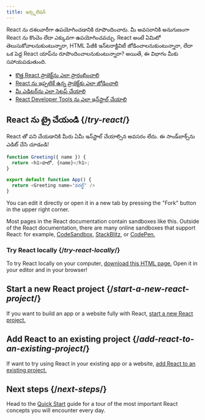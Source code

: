 ```yaml
---
title: ఇన్స్టలేషన్
---
```


<Intro>

React ను దశలవారీగా ఉపయోగించడానికి రూపొందించారు. మీ అవసరానికి అనుగుణంగా React ను కొంచెం లేదా ఎక్కువగా ఉపయోగించవచ్చు. React అంటే ఏమిటో తెలుసుకోవాలనుకుంటున్నారా, HTML పేజీకి ఇన్‌టరాక్టివిటీ జోడించాలనుకుంటున్నారా, లేదా ఒక పెద్ద React యాప్‌ను రూపొందించాలనుకుంటున్నారా? అయితే, ఈ విభాగం మీకు సహాయపడుతుంది.

</Intro>

<YouWillLearn isChapter={true}>

* [కొత్త React ప్రాజెక్ట్‌ను ఎలా ప్రారంభించాలి](/learn/start-a-new-react-project)
* [React ను ఇప్పటికే ఉన్న ప్రాజెక్ట్‌కు ఎలా జోడించాలి](/learn/add-react-to-an-existing-project)
* [మీ ఎడిటర్‌ను ఎలా సెటప్ చేయాలి](/learn/editor-setup)
* [React Developer Tools ను ఎలా ఇన్‌స్టాల్ చేయాలి](/learn/react-developer-tools)

</YouWillLearn>

## React ను ట్రై చేయండి {/*try-react*/}

React తో పని చేయడానికి మీరు ఏమీ ఇన్‌స్టాల్ చేయాల్సిన అవసరం లేదు. ఈ సాండ్‌బాక్స్‌ను ఎడిట్ చేసి చూడండి!

<Sandpack>

```js
function Greeting({ name }) {
  return <h1>హలో, {name}</h1>;
}

export default function App() {
  return <Greeting name="వరల్డ్" />
}
```

</Sandpack>

You can edit it directly or open it in a new tab by pressing the "Fork" button in the upper right corner.

Most pages in the React documentation contain sandboxes like this. Outside of the React documentation, there are many online sandboxes that support React: for example, [CodeSandbox](https://codesandbox.io/s/new), [StackBlitz](https://stackblitz.com/fork/react), or [CodePen.](https://codepen.io/pen?template=QWYVwWN)

### Try React locally {/*try-react-locally*/}

To try React locally on your computer, [download this HTML page.](https://gist.githubusercontent.com/gaearon/0275b1e1518599bbeafcde4722e79ed1/raw/db72dcbf3384ee1708c4a07d3be79860db04bff0/example.html) Open it in your editor and in your browser!

## Start a new React project {/*start-a-new-react-project*/}

If you want to build an app or a website fully with React, [start a new React project.](/learn/start-a-new-react-project)

## Add React to an existing project {/*add-react-to-an-existing-project*/}

If want to try using React in your existing app or a website, [add React to an existing project.](/learn/add-react-to-an-existing-project)

## Next steps {/*next-steps*/}

Head to the [Quick Start](/learn) guide for a tour of the most important React concepts you will encounter every day.

